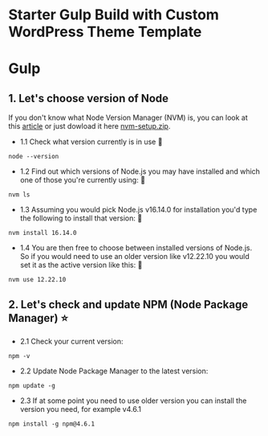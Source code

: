 # Starter Gulp Build with Custom WordPress Theme Template 

# Gulp

## 1. Let's choose version of Node
If you don't know what Node Version Manager (NVM) is, you can look at this <a href="https://github.com/nvm-sh/nvm/blob/master/README.md">article</a> or just dowload it here <a href="https://github.com/coreybutler/nvm-windows/releases/download/1.1.7/nvm-setup.zip">nvm-setup.zip</a>.
    
* 1.1 Check what version currently is in use :hammer:
```
node --version
```
* 1.2 Find out which versions of Node.js you may have installed and which one of those you're currently using: :hammer:
```
nvm ls
```
* 1.3 Assuming you would pick Node.js v16.14.0 for installation you'd type the following to install that version: :hammer:
```
nvm install 16.14.0
```
* 1.4 You are then free to choose between installed versions of Node.js. So if you would need to use an older version like v12.22.10 you would set it as the active version like this: :hammer:
```
nvm use 12.22.10
```

## 2. Let's check and update NPM (Node Package Manager) :star:
* 2.1 Check your current version:
```
npm -v
```
* 2.2 Update Node Package Manager to the latest version:
```
npm update -g
```
* 2.3 If at some point you need to use older version you can install the version you need, for example v4.6.1
```
npm install -g npm@4.6.1
```
